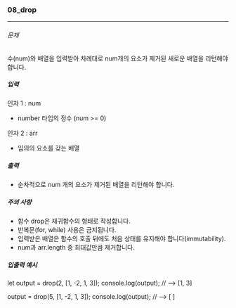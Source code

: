 ### 08_drop

***

###### 문제 

수(num)와 배열을 입력받아 차례대로 num개의 요소가 제거된 새로운 배열을 리턴해야 합니다.

##### 입력

인자 1 : num
- number 타입의 정수 (num >= 0)

인자 2 : arr
- 임의의 요소를 갖는 배열

##### 출력

- 순차적으로 num 개의 요소가 제거된 배열을 리턴해야 합니다.

##### 주의 사항

- 함수 drop은 재귀함수의 형태로 작성합니다.
- 반복문(for, while) 사용은 금지됩니다.
- 입력받은 배열은 함수의 호출 뒤에도 처음 상태를 유지해야 합니다(immutability).
- num과 arr.length 중 최대값만큼 제거합니다.

##### 입출력 예시

let output = drop(2, [1, -2, 1, 3]);
console.log(output); // --> [1, 3]

output = drop(5, [1, -2, 1, 3]);
console.log(output); // --> [ ]
